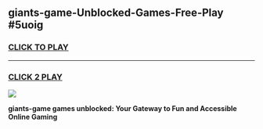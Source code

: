 
## giants-game-Unblocked-Games-Free-Play #5uoig
<h3>
<a href="https://us.freeplayer.one?title=giants-game&ref=9M">CLICK TO PLAY</a></h3>
<hr>

<h3>
<a href="https://us.freeplayer.one?title=giants-game&ref=9M">CLICK 2 PLAY</a>
  
</h3>

<a href="https://us.freeplayer.one?title=giants-game&ref=9M"><img src="https://clearcache.store/games.png"></a>


**giants-game games unblocked: Your Gateway to Fun and Accessible Online Gaming**
